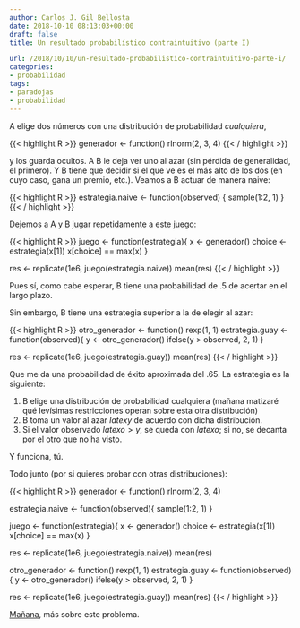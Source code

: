 ```yaml
---
author: Carlos J. Gil Bellosta
date: 2018-10-10 08:13:03+00:00
draft: false
title: Un resultado probabilístico contraintuitivo (parte I)

url: /2018/10/10/un-resultado-probabilistico-contraintuitivo-parte-i/
categories:
- probabilidad
tags:
- paradojas
- probabilidad
---
```


A elige dos números con una distribución de probabilidad _cualquiera_,

{{< highlight R >}}
generador <- function() rlnorm(2, 3, 4)
{{< / highlight >}}

y los guarda ocultos. A B le deja ver uno al azar (sin pérdida de generalidad, el primero). Y B tiene que decidir si el que ve es el más alto de los dos (en cuyo caso, gana un premio, etc.). Veamos a B actuar de manera naive:

{{< highlight R >}}
estrategia.naive <- function(observed) {
  sample(1:2, 1)
}
{{< / highlight >}}

Dejemos a A y B jugar repetidamente a este juego:

{{< highlight R >}}
juego <- function(estrategia){
  x <- generador()
  choice <- estrategia(x[1])
  x[choice] == max(x)
}

res <- replicate(1e6, juego(estrategia.naive))
mean(res)
{{< / highlight >}}

Pues sí, como cabe esperar, B tiene una probabilidad de .5 de acertar en el largo plazo.

Sin embargo, B tiene una estrategia superior a la de elegir al azar:

{{< highlight R >}}
otro_generador <- function() rexp(1, 1)
estrategia.guay <- function(observed){
  y <- otro_generador()
  ifelse(y > observed, 2, 1)
}

res <- replicate(1e6, juego(estrategia.guay))
mean(res)
{{< / highlight >}}

Que me da una probabilidad de éxito aproximada del .65. La estrategia es la siguiente:

1. B elige una distribución de probabilidad cualquiera (mañana matizaré qué levísimas restricciones operan sobre esta otra distribución)
2. B toma un valor al azar $latex y$ de acuerdo con dicha distribución.
3. Si el valor observado $latex o > y$, se queda con $latex o$; si no, se decanta por el otro que no ha visto.


Y funciona, tú.

Todo junto (por si quieres probar con otras distribuciones):

{{< highlight R >}}
generador <- function() rlnorm(2, 3, 4)

estrategia.naive <- function(observed){
  sample(1:2, 1)
}

juego <- function(estrategia){
  x <- generador()
  choice <- estrategia(x[1])
  x[choice] == max(x)
}

res <- replicate(1e6, juego(estrategia.naive))
mean(res)

otro_generador <- function() rexp(1, 1)
estrategia.guay <- function(observed){
  y <- otro_generador()
  ifelse(y > observed, 2, 1)
}

res <- replicate(1e6, juego(estrategia.guay))
mean(res)
{{< / highlight >}}

[Mañana](http://www.datanalytics.com/2018/10/11/un-resultado-probabilistico-contraintuitivo-y-ii/), más sobre este problema.
